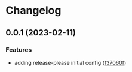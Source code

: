 # Changelog

## 0.0.1 (2023-02-11)


### Features

* adding release-please initial config ([f37060f](https://github.com/bbs-io/reader/commit/f37060f30df918001897e9edb744eedfa4283b7d))

